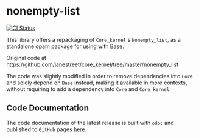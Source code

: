 # nonempty-list

[![CI Status](https://github.com/mbarbin/nonempty-list/workflows/ci/badge.svg)](https://github.com/mbarbin/nonempty-list/actions/workflows/ci.yml)

This library offers a repackaging of `Core_kernel`'s `Nonempty_list`, as a
standalone opam package for using with Base.

Original code at https://github.com/janestreet/core_kernel/tree/master/nonempty_list

The code was slightly modified in order to remove dependencies into `Core` and
solely depend on `Base` instead, making it available in more contexts, without
requiring to add a dependency into `Core` and `Core_kernel`.

## Code Documentation

The code documentation of the latest release is built with `odoc` and published
to `GitHub` pages [here](https://mbarbin.github.io/nonempty-list).
